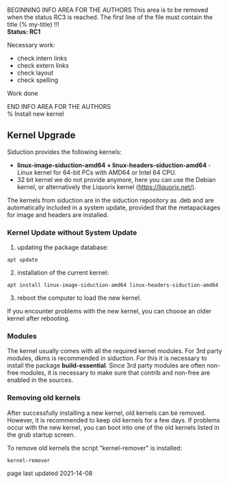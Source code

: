 BEGINNING   INFO AREA FOR THE AUTHORS
This area is to be removed when the status RC3 is reached. The first line of the file must contain the title (% my-title) !!!  
**Status: RC1**

Necessary work:

+ check intern links  
+ check extern links  
+ check layout  
+ check spelling  

Work done


END   INFO AREA FOR THE AUTHORS  
% Install new kernel

## Kernel Upgrade

Siduction provides the following kernels:

+ **linux-image-siduction-amd64 + linux-headers-siduction-amd64** - Linux kernel for 64-bit PCs with AMD64 or Intel 64 CPU.
+ 32 bit kernel we do not provide anymore, here you can use the Debian kernel, or alternatively the Liquorix kernel (https://liquorix.net/).

The kernels from siduction are in the siduction repository as .deb and are automatically included in a system update, provided that the metapackages for image and headers are installed.


### Kernel Update without System Update

1. updating the package database:

  ~~~
  apt update
  ~~~

2. installation of the current kernel:

  ~~~
  apt install linux-image-siduction-amd64 linux-headers-siduction-amd64
  ~~~

3. reboot the computer to load the new kernel.

  If you encounter problems with the new kernel, you can choose an older kernel after rebooting.


### Modules

The kernel usually comes with all the required kernel modules. For 3rd party modules, dkms is recommended in siduction.
For this it is necessary to install the package **build-essential**. Since 3rd party modules are often non-free modules, it is necessary to make sure
that contrib and non-free are enabled in the sources.

### Removing old kernels

After successfully installing a new kernel, old kernels can be removed. However, it is recommended to keep old kernels for a few days. If problems occur with the new kernel, you can boot into one of the old kernels listed in the grub startup screen.

To remove old kernels the script "kernel-remover" is installed:

~~~
kernel-remover
~~~

<div id="rev">page last updated 2021-14-08</div>
